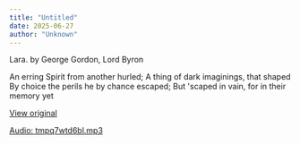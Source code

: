 ```yaml
---
title: "Untitled"
date: 2025-06-27
author: "Unknown"
---
```


Lara. by George Gordon, Lord Byron

An erring Spirit from another hurled;
A thing of dark imaginings, that shaped
By choice the perils he by chance escaped;
But 'scaped in vain, for in their memory yet

[View original](https://t.me/c/2696929880/361)


[Audio: tmpq7wtd6bl.mp3](files/tmpq7wtd6bl.mp3)